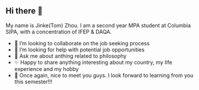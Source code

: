 ## Hi there 👋
My name is Jinke(Tom) Zhou. I am a second year MPA student at Columbia SIPA, with a concentration of IFEP & DAQA.
- 👯 I’m looking to collaborate on the job seeking process
- 🤔 I’m looking for help with potential job opportunities
- 💬 Ask me about anthing related to philosophy
- ✨ Happy to share anything interesting about my country, my life experience and my hobby
- 👋 Once again, nice to meet you guys. I look forward to learning from you this semester!!!

<!--
**Jinke-Zhou/Jinke-Zhou** is a ✨ _special_ ✨ repository because its `README.md` (this file) appears on your GitHub profile.
- 👯 I’m looking to collaborate on the job seeking process
- 🤔 I’m looking for help with potential job opportunities
- 💬 Ask me about anthing related to philosophy
-->
